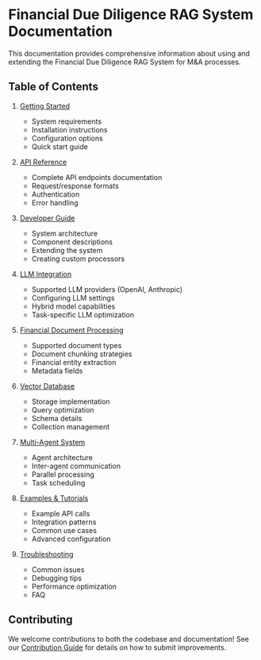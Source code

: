 # Financial Due Diligence RAG System Documentation

This documentation provides comprehensive information about using and extending the Financial Due Diligence RAG System for M&A processes.

## Table of Contents

1. [Getting Started](./getting-started.md)
   - System requirements
   - Installation instructions
   - Configuration options
   - Quick start guide

2. [API Reference](./api-reference.md)
   - Complete API endpoints documentation
   - Request/response formats
   - Authentication
   - Error handling

3. [Developer Guide](./developer-guide.md)
   - System architecture
   - Component descriptions
   - Extending the system
   - Creating custom processors

4. [LLM Integration](./llm-integration.md)
   - Supported LLM providers (OpenAI, Anthropic)
   - Configuring LLM settings
   - Hybrid model capabilities
   - Task-specific LLM optimization

5. [Financial Document Processing](./financial-document-processing.md)
   - Supported document types
   - Document chunking strategies
   - Financial entity extraction
   - Metadata fields

6. [Vector Database](./vector-database.md)
   - Storage implementation
   - Query optimization
   - Schema details
   - Collection management

7. [Multi-Agent System](./multi-agent-system.md)
   - Agent architecture
   - Inter-agent communication
   - Parallel processing
   - Task scheduling

8. [Examples & Tutorials](./examples/README.md)
   - Example API calls
   - Integration patterns
   - Common use cases
   - Advanced configuration

9. [Troubleshooting](./troubleshooting.md)
   - Common issues
   - Debugging tips
   - Performance optimization
   - FAQ

## Contributing

We welcome contributions to both the codebase and documentation! See our [Contribution Guide](./contributing.md) for details on how to submit improvements.
